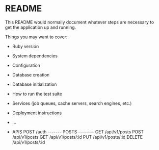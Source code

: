 # README

This README would normally document whatever steps are necessary to get the
application up and running.

Things you may want to cover:

- Ruby version

- System dependencies

- Configuration

- Database creation

- Database initialization

- How to run the test suite

- Services (job queues, cache servers, search engines, etc.)

- Deployment instructions

- ...
- APIS
  POST /auth
  ------- POSTS --------
  GET /api/v1/posts
  POST /api/v1/posts
  GET /api/v1/posts/:id
  PUT /api/v1/posts/:id
  DELETE /api/v1/posts/:id
